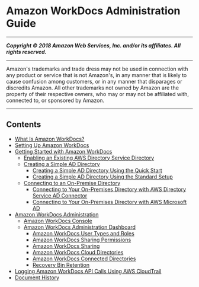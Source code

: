 # Amazon WorkDocs Administration Guide

-----
*****Copyright &copy; 2018 Amazon Web Services, Inc. and/or its affiliates. All rights reserved.*****

-----
Amazon's trademarks and trade dress may not be used in 
     connection with any product or service that is not Amazon's, 
     in any manner that is likely to cause confusion among customers, 
     or in any manner that disparages or discredits Amazon. All other 
     trademarks not owned by Amazon are the property of their respective
     owners, who may or may not be affiliated with, connected to, or 
     sponsored by Amazon.

-----
## Contents
+ [What Is Amazon WorkDocs?](what_is.md)
+ [Setting Up Amazon WorkDocs](setting_up.md)
+ [Getting Started with Amazon WorkDocs](getting_started.md)
   + [Enabling an Existing AWS Directory Service Directory](connect_wsp.md)
   + [Creating a Simple AD Directory](create_directory.md)
      + [Creating a Simple AD Directory Using the Quick Start](cloud_quick_start.md)
      + [Creating a Simple AD Directory Using the Standard Setup](cloud_standard_setup.md)
   + [Connecting to an On-Premise Directory](connect_directory.md)
      + [Connecting to Your On-Premises Directory with AWS Directory Service AD Connector](connect_directory_connector.md)
      + [Connecting to Your On-Premises Directory with AWS Microsoft AD](connect_directory_microsoft.md)
+ [Amazon WorkDocs Administration](administration.md)
   + [Amazon WorkDocs Console](admin_console.md)
   + [Amazon WorkDocs Administration Dashboard](admin_dashboard.md)
      + [Amazon WorkDocs User Types and Roles](users_ovw.md)
      + [Amazon WorkDocs Sharing Permissions](permissions.md)
      + [Amazon WorkDocs Sharing](sharing.md)
      + [Amazon WorkDocs Cloud Directories](admin_dashboard_cloud.md)
      + [Amazon WorkDocs Connected Directories](admin_dashboard_connect.md)
      + [Recovery Bin Retention](admin_dashboard_retention.md)
+ [Logging Amazon WorkDocs API Calls Using AWS CloudTrail](cloudtrail_logging.md)
+ [Document History](document_history.md)